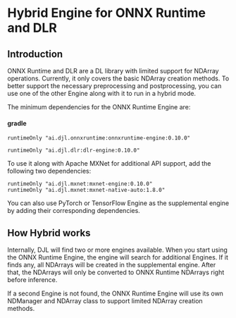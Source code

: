 # Hybrid Engine for ONNX Runtime and DLR

## Introduction

ONNX Runtime and DLR are a DL library with limited support for NDArray operations.
Currently, it only covers the basic NDArray creation methods. To better support the necessary preprocessing and postprocessing,
you can use one of the other Engine along with it to run in a hybrid mode.

The minimum dependencies for the ONNX Runtime Engine are:

#### gradle

```
runtimeOnly "ai.djl.onnxruntime:onnxruntime-engine:0.10.0"
```

```
runtimeOnly "ai.djl.dlr:dlr-engine:0.10.0"
```

To use it along with Apache MXNet for additional API support, add the following two dependencies:

```
runtimeOnly "ai.djl.mxnet:mxnet-engine:0.10.0"
runtimeOnly "ai.djl.mxnet:mxnet-native-auto:1.8.0"
```

You can also use PyTorch or TensorFlow Engine as the supplemental engine by adding their corresponding dependencies.

## How Hybrid works

Internally, DJL will find two or more engines available. When you start using the ONNX Runtime Engine,
the engine will search for additional Engines. If it finds any, all NDArrays will be created in
the supplemental engine. After that, the NDArrays will only be converted to ONNX Runtime NDArrays right before inference.

If a second Engine is not found, the ONNX Runtime Engine will use its own NDManager and NDArray class to support
limited NDArray creation methods.

